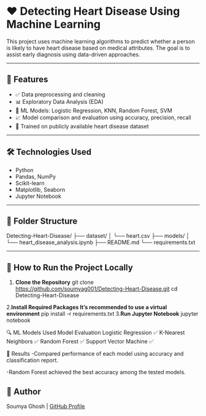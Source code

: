 # ❤️ Detecting Heart Disease Using Machine Learning

This project uses machine learning algorithms to predict whether a person is likely to have heart disease based on medical attributes. The goal is to assist early diagnosis using data-driven approaches.

---

## 📌 Features

- ✅ Data preprocessing and cleaning
- 📊 Exploratory Data Analysis (EDA)
- 🤖 ML Models: Logistic Regression, KNN, Random Forest, SVM
- 📈 Model comparison and evaluation using accuracy, precision, recall
- 🧠 Trained on publicly available heart disease dataset

---

## 🛠️ Technologies Used

- Python  
- Pandas, NumPy  
- Scikit-learn  
- Matplotlib, Seaborn  
- Jupyter Notebook  

---

## 📂 Folder Structure

Detecting-Heart-Disease/ ├── dataset/ │ └── heart.csv ├── models/  │ └── heart_disease_analysis.ipynb ├── README.md └── requirements.txt


---

## 🧪 How to Run the Project Locally

1. **Clone the Repository**
   git clone https://github.com/soumyag001/Detecting-Heart-Disease.git
   cd Detecting-Heart-Disease

2.**Install Required Packages It’s recommended to use a virtual environment**
    pip install -r requirements.txt
3.**Run Jupyter Notebook**
     jupyter notebook

🔍 ML Models Used
Model	Evaluation
Logistic Regression	✅
K-Nearest Neighbors	✅
Random Forest	✅
Support Vector Machine	✅

🧠 Results
   -Compared performance of each model using accuracy and classification report.
   
   -Random Forest achieved the best accuracy among the tested models.

## 📝 Author
Soumya Ghosh | [GitHub Profile](https://github.com/soumyag001)

    

